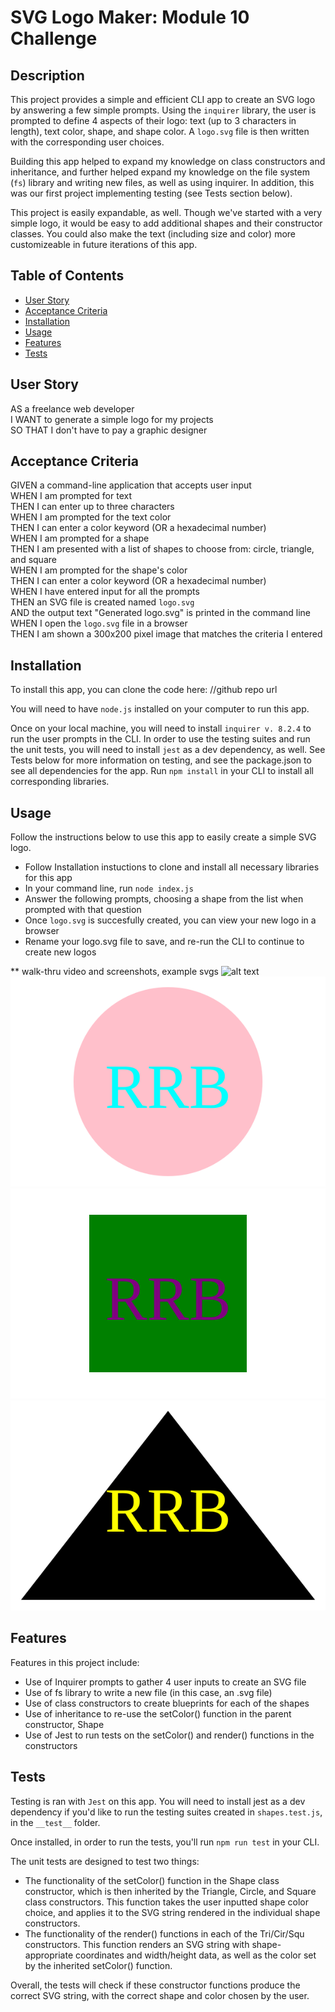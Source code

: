 # SVG Logo Maker: Module 10 Challenge

## Description

This project provides a simple and efficient CLI app to create an SVG logo by answering a few simple prompts. Using the `inquirer` library, the user is prompted to define 4 aspects of their logo: text (up to 3 characters in length), text color, shape, and shape color. A `logo.svg` file is then written with the corresponding user choices.  

Building this app helped to expand my knowledge on class constructors and inheritance, and further helped expand my knowledge on the file system (`fs`) library and writing new files, as well as using inquirer. In addition, this was our first project implementing testing (see Tests section below).  

This project is easily expandable, as well. Though we've started with a very simple logo, it would be easy to add additional shapes and their constructor classes. You could also make the text (including size and color) more customizeable in future iterations of this app.

## Table of Contents 

- [User Story](#user-story)
- [Acceptance Criteria](#acceptance-criteria)
- [Installation](#installation)
- [Usage](#usage)
- [Features](#features)
- [Tests](#tests)

## User Story
AS a freelance web developer  
I WANT to generate a simple logo for my projects  
SO THAT I don't have to pay a graphic designer  

## Acceptance Criteria
GIVEN a command-line application that accepts user input  
WHEN I am prompted for text  
THEN I can enter up to three characters  
WHEN I am prompted for the text color  
THEN I can enter a color keyword (OR a hexadecimal number)  
WHEN I am prompted for a shape  
THEN I am presented with a list of shapes to choose from: circle, triangle, and square  
WHEN I am prompted for the shape's color  
THEN I can enter a color keyword (OR a hexadecimal number)  
WHEN I have entered input for all the prompts  
THEN an SVG file is created named `logo.svg`  
AND the output text "Generated logo.svg" is printed in the command line  
WHEN I open the `logo.svg` file in a browser  
THEN I am shown a 300x200 pixel image that matches the criteria I entered

## Installation

To install this app, you can clone the code here: //github repo url  

You will need to have `node.js` installed on your computer to run this app.  

Once on your local machine, you will need to install `inquirer v. 8.2.4` to run the user prompts in the CLI. In order to use the testing suites and run the unit tests, you will need to install `jest` as a dev dependency, as well. See Tests below for more information on testing, and see the package.json to see all dependencies for the app. Run `npm install` in your CLI to install all corresponding libraries.

## Usage

Follow the instructions below to use this app to easily create a simple SVG logo.  

- Follow Installation instuctions to clone and install all necessary libraries for this app  
- In your command line, run `node index.js`   
- Answer the following prompts, choosing a shape from the list when prompted with that question  
- Once `logo.svg` is succesfully created, you can view your new logo in a browser  
- Rename your logo.svg file to save, and re-run the CLI to continue to create new logos  

** walk-thru video and screenshots, example svgs
![alt text](assets/images/screenshot.png)  
![Example Circle SVG](examples/circle-example.svg)  
![Example Square SVG](examples/square-example.svg)  
![Example Triangle SVG](examples/triangle-example.svg)  

## Features

Features in this project include:  
- Use of Inquirer prompts to gather 4 user inputs to create an SVG file  
- Use of fs library to write a new file (in this case, an .svg file)  
- Use of class constructors to create blueprints for each of the shapes  
- Use of inheritance to re-use the setColor() function in the parent constructor, Shape  
- Use of Jest to run tests on the setColor() and render() functions in the constructors

## Tests

Testing is ran with `Jest` on this app. You will need to install jest as a dev dependency if you'd like to run the testing suites created in `shapes.test.js`, in the `__test__` folder.  

Once installed, in order to run the tests, you'll run `npm run test` in your CLI.

The unit tests are designed to test two things:
- The functionality of the setColor() function in the Shape class constructor, which is then inherited by the Triangle, Circle, and Square class constructors. This function takes the user inputted shape color choice, and applies it to the SVG string rendered in the individual shape constructors.  
- The functionality of the render() functions in each of the Tri/Cir/Squ constructors. This function renders an SVG string with shape-appropriate coordinates and width/height data, as well as the color set by the inherited setColor() function.  

Overall, the tests will check if these constructor functions produce the correct SVG string, with the correct shape and color chosen by the user.